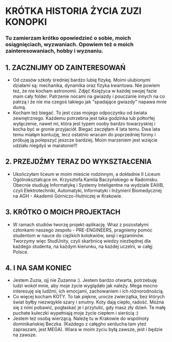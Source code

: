 # KRÓTKA HISTORIA ŻYCIA ZUZI KONOPKI 

### Tu zamierzam krótko opowiedzieć o sobie, moich osiągnięciach, wyzwaniach. Opowiem też o moich zainteresowaniach, hobby i wyznaniu.

## 1. ZACZNIJMY OD ZAINTERESOWAŃ

* Od czasów szkoły średniej bardzo lubię fizykę. Moimi ulubionymi działami są: mechanika, dynamika oraz fizyka kwantowa.
Nie powiem też, że nie kocham astronomii. Zdjęć Księżyca w każdej swojej fazie mam cały folder. Patrzenie nocami na gwiazdy i pouczanie innych na co patrzą i że nie ma czegoś takiego jak "spadające gwiazdy" napawa mnie dumą.
* Kocham też biegać. To jest czas mojego odpoczynku od świata zewnętrznego. Każdemu potrzebna jest taka godzinka lub półtorfej wyłączenie, nawet mi, która jest typem osoby bardzo towarzyskiej i kocha być w gronie przyjaciół. Biegać zaczęłam 4 lata temu. Dwa lata temu miałąm kontuzję, lecz ostatnio wracam do poprzedniej formy i próbuję ją polepszyć jeszcze bardziej. Moim marzeniem jest wzięcie udziału niegdyś w maratonie!!!


## 2. PRZEJDŹMY TERAZ DO WYKSZTAŁCENIA

* Ukończyłam liceum w moim mieście rodzinnym, a dokładnie II Liceum Ogólnokształcące im. Krzysztofa Kamila Baczyńskiego w Radomsku. Obecnie studiuję Informatykę i Systemy Inteligentne na wydziale EAIiIB, czyli Elektrotechniki, Automatyki, Informatyki i Inżynierii Biomedycznej na AGH - Akademii Górniczo-Hutniczej w Krakowie. 


## 3. KRÓTKO O MOICH PROJEKTACH

* W ramach studiów tworzę projekt-aplikację. Wraz z pozostałymi członkami naszego zespołu - PRE-ENGINEERS, pragniemy pomóc studentom w nauce do ciężkich kolokwiów, sesji i egzaminów. Tworzymy więc StudUnity, czyli skarbnicę wiedzy niezbędnej dla każdego studenta, na każdym kierunku, na każdej uczelni, w całęj Polsce.


## 4. I NA SAM KONIEC

* Jestem Zuzia, ojj nie Zuzanna :). Jestem bardzo otwarta, potrzebuję ludzi wokół mnie, aby moje życie wyglądało jak należy. Mega mocno interesuję się ludźmi, ich emocjami, zachowaniem i ich różnorodnością. 
* Co więcej kocham KOTY. To tak piękne, urocze zwierzątka, bez których świat byłby niezwqykle szary i smutny. Koty dają ciepło, radość. Można się z nimi pobawić, pogłaskać je i przytulić, gdy masz zły dzień. Te małę puchate kuleczki wypełniają moje życie ciepłem i sierścią :)
* Jestem też osobą wierzącą. Należę tu w Krakowie do wspólnoty dominikańskiej Beczka. (Każdego z całęgho serducha tam yteż zapraszam, jest MEGA). Wiara w moim życiu byłą zawsze, jest i będzie na zawsze. 


